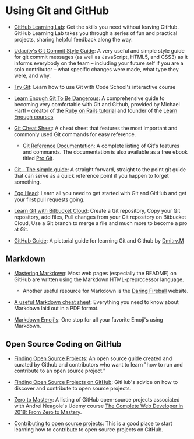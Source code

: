 # Using Git and GitHub

* [GitHub Learning Lab](https://lab.github.com/): Get the skills you need without leaving GitHub. GitHub Learning Lab takes you through a series of fun and practical projects, sharing helpful feedback along the way.

* [Udacity's Git Commit Style Guide](https://udacity.github.io/git-styleguide/): A very useful and simple style guide for git commit messages (as well as JavaScript, HTML5, and CSS3) as it informs everybody on the team – including your future self if you are a solo contributor – what specific changes were made, what type they were, and why.

* [Try Git](https://try.github.io/): Learn how to use Git with Code School's interactive course

* [Learn Enough Git To Be Dangerous](https://www.learnenough.com/git-tutorial): A comprehensive guide to becoming very comfortable with Git and Github, provided by Michael Hartl – creator of the [Ruby on Rails tutorial](https://www.railstutorial.org/) and founder of the [Learn Enough courses](https://www.learnenough.com/story)

* [Git Cheat Sheet](https://education.github.com/git-cheat-sheet-education.pdf): A cheat sheet that features the most important and commonly used Git commands for easy reference.
   - [Git Reference Documentation](https://git-scm.com/docs): A complete listing of Git's features and commands. The documentation is also available as a free ebook titled [Pro Git](https://git-scm.com/book/en/v2).

* [Git - The simple guide](https://rogerdudler.github.io/git-guide/): A straight forward, straight to the point git guide that can serve as a quick reference point if you happen to forget something.

* [Egg Head](https://egghead.io/lessons/javascript-introduction-to-github): Learn all you need to get started with Git and GitHub and get your first pull requests going.

* [Learn Git with Bitbucket Cloud](https://www.atlassian.com/git/tutorials/learn-git-with-bitbucket-cloud): Create a Git repository, Copy your Git repository, add files, Pull changes from your Git repository on Bitbucket Cloud, Use a Git branch to merge a file and much more to become a pro at Git.

* [GitHub Guide](https://github.com/antonykidis/GitHub-guide/blob/master/Git%20and%20GitHub.pdf): A pictorial guide for learning Git and Github by [Dmitry.M](https://github.com/antonykidis)

## Markdown

* [Mastering Markdown](https://guides.github.com/features/mastering-markdown/): Most web pages (especially the README) on GitHub are written using the Markdown HTML-preprocessor language. 
   - Another useful resource for Markdown is the [Daring Fireball](https://daringfireball.net/projects/markdown/syntax) website.

* [A useful Markdown cheat sheet](https://guides.github.com/pdfs/markdown-cheatsheet-online.pdf): Everything you need to know about Markdown laid out in a PDF format.

* [Markdown Emoji's](https://github.com/StuartDaniells/Markdown_Emoji-s_List): One stop for all your favorite Emoji's using Markdown.

## Open Source Coding on GitHub

* [Finding Open Source Projects](https://opensource.guide/how-to-contribute/#finding-a-project-to-contribute-to): An open source guide created and curated by Github and contributors who want to learn "how to run and contribute to an open source project."

* [Finding Open Source Projects on GitHub](https://help.github.com/articles/finding-open-source-projects-on-github/): GitHub's advice on how to discover and contribute to open source projects.

* [Zero to Mastery](https://github.com/zero-to-mastery): A listing of GitHub open-source projects associated with Andrei Neagoie's Udemy course [The Complete Web Developer in 2018: From Zero to Mastery](https://www.udemy.com/the-complete-web-developer-in-2018/learn/v4/content).

* [Contributing to open source projects](https://github.com/zero-to-mastery/start-here-guidelines): This is a good place to start learning how to contribute to open source projects on GitHub.
